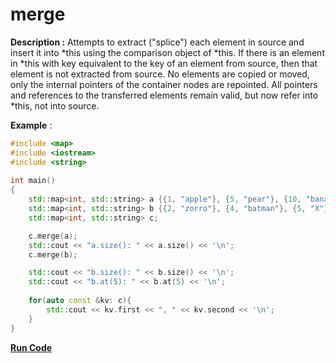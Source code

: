 # merge

**Description :** Attempts to extract ("splice") each element in source and insert it into *this using the comparison object of *this. If there is an element in *this with key equivalent to the key of an element from source, then that element is not extracted from source. No elements are copied or moved, only the internal pointers of the container nodes are repointed. All pointers and references to the transferred elements remain valid, but now refer into *this, not into source.

**Example** :

```cpp
#include <map>
#include <iostream>
#include <string>
 
int main()
{
    std::map<int, std::string> a {{1, "apple"}, {5, "pear"}, {10, "banana"}};
    std::map<int, std::string> b {{2, "zorro"}, {4, "batman"}, {5, "X"}, {8, "alpaca"}};
    std::map<int, std::string> c;

    c.merge(a);
    std::cout << "a.size(): " << a.size() << '\n';
    c.merge(b);

    std::cout << "b.size(): " << b.size() << '\n';
    std::cout << "b.at(5): " << b.at(5) << '\n';
    
    for(auto const &kv: c){
        std::cout << kv.first << ", " << kv.second << '\n';
    }
}
```


**[Run Code](https://onlinegdb.com/r1v-q6mTL)**
